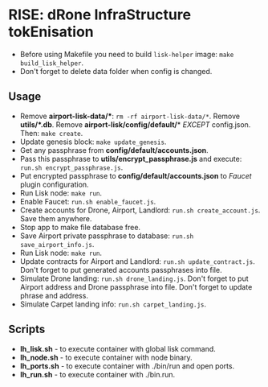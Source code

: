 # RISE: dRone InfraStructure tokEnisation

- Before using Makefile you need to build `lisk-helper` image: `make build_lisk_helper`.
- Don't forget to delete data folder when config is changed.

## Usage

- Remove **airport-lisk-data/\***: `rm -rf airport-lisk-data/*`. Remove **utils/*.db**. Remove **airport-lisk/config/default/*** _EXCEPT_ config.json. Then: `make create`.
- Update genesis block: `make update_genesis`.
- Get any passphrase from **config/default/accounts.json**.
- Pass this passphrase to **utils/encrypt_passphrase.js** and execute: `run.sh encrypt_passphrase.js`.
- Put encrypted passphrase to **config/default/accounts.json** to _Faucet_ plugin configuration.
- Run Lisk node: `make run`.
- Enable Faucet: `run.sh enable_faucet.js`.
- Create accounts for Drone, Airport, Landlord: `run.sh create_account.js`. Save them anywhere.
- Stop app to make file database free.
- Save Airport private passphrase to database: `run.sh save_airport_info.js`.
- Run Lisk node: `make run`.
- Update contracts for Airport and Landlord: `run.sh update_contract.js`. Don't forget to put generated accounts passphrases into file.
- Simulate Drone landing: `run.sh drone_landing.js`. Don't forget to put Airport address and Drone passphrase into file. Don't forget to update phrase and address.
- Simulate Carpet landing info: `run.sh carpet_landing.js`.

## Scripts

- **lh_lisk.sh** - to execute container with global lisk command.
- **lh_node.sh** - to execute container with node binary.
- **lh_ports.sh** - to execute container with ./bin/run and open ports.
- **lh_run.sh** - to execute container with ./bin.run.
